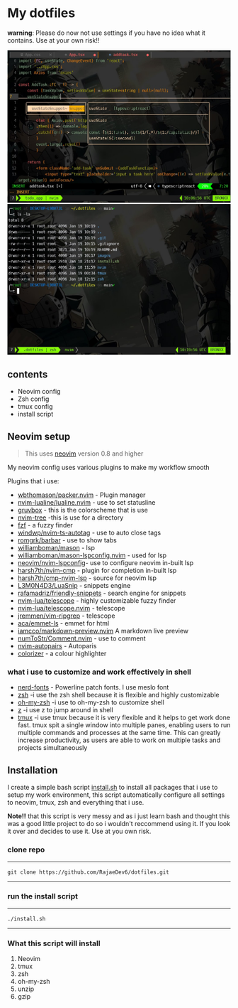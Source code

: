 # My dotfiles

**warning**: Please do now not use settings if you have no idea what it contains. Use at your own risk!!


![neovimImage](./images/image.jpg)
![terminalImage](./images/terminalimage.jpg)

## contents

 - Neovim config
 - Zsh config
 - tmux config
 - install script


## Neovim setup
> This uses [neovim](https://neovim.io) version 0.8 and higher

My neovim config uses various plugins to make my workflow smooth

Plugins that i use:
  - [wbthomason/packer.nvim](https://github.com/wbthomason/packer.nvim) - Plugin manager
  - [nvim-lualine/lualine.nvim](https://github.com/nvim-lualine/lualine.nvim) - use to set statusline
- [gruvbox](https://www.github.com/mohertz/gruvbox) - this is the colorscheme that is use
- [nvim-tree](https://www.github.com/nvim-tree/nvim-tree.lua) -this is use for a directory
- [fzf](https://www.github.com/junegunn/fzf) - a fuzzy finder 
- [windwp/nvim-ts-autotag](https://www.github.com/windwp/nvim-ts-autotag) - use to auto close tags
- [romgrk/barbar](https://www.github.com/romgrk/barbar.nvim) - use to show tabs 
- [williamboman/mason](https://www.github.com/mason.nvim) - lsp
- [williamboman/mason-lspconfig.nvim](https://www.github.com/williamboman/mason=lsp-config.nvim) - used for lsp 
- [neovim/nvim-lspconfig](https://www.github.com/neovim/nvim-lspconfig)- use to configure neovim in-built lsp
- [harsh7th/nvim-cmp](https://www.github.com/harsh7th/nvim-cmp) - plugin for completion in-built lsp
- [harsh7th/cmp-nvim-lsp](https://www.github.com/harsh7th/cmp-nvim-lsp) - source for neovim lsp
- [L3M0N4D3/LuaSnip](https://www.github.com/L3M0N4D3/LuaSnip) - snippets engine
- [rafamadriz/friendly-snippets](https://www.github.com/rafamadriz/friendly-snippets) - search engine for snippets 
- [nvim-lua/telescope](https://www.github.com/nvim-lua/telescope) - highly customizable fuzzy finder 
- [nvim-lua/telescope.nvim](nvim-lua/telescope.nvim) - telescope
- [jremmen/vim-ripgrep](https://www.github.com/jremmen/vim-ripgrep) - telescope 
- [aca/emmet-ls](https://www.github.com/aca/emmet-ls) - emmet for html
- [iamcco/markdown-preview.nvim](https://www.github.com/iamcco/markdown-preview.nvim) A markdown live preview 
- [numToStr/Comment.nvim](https://www.github.com/numToStr/Comment.nvim) - use to comment 
- [nvim-autopairs](https://www.github.com/nvim-autopairs) - Autoparis
- [colorizer](https://www.github.com/colorizer) - a colour highlighter

### what i use to customize and work effectively in shell

 - [nerd-fonts](https://github.com/ryanoasis/nerd-fonts) - Powerline patch fonts. I use meslo font
 - [zsh](https://www.zsh.org/) -i use the zsh shell because it is flexible and highly customizable
 - [oh-my-zsh](https://github.com/ohmyzsh/ohmyzsh) -i use to oh-my-zsh to customize shell
 - [z](https://github.com/rupa/z) -i use z to jump around in shell
 - [tmux](https://tmux.github.io/) -i use tmux because it is very flexible and it helps to get work done fast. tmux spit a single window into multiple panes, enabling users to run multiple commands and processes at the same time. This can greatly increase productivity, as users are able to work on multiple tasks and projects simultaneously

## Installation

I create a simple bash script [install.sh](https://github.com/RajaeDev6/dotfiles/blob/main/install.sh "installation script") to install all packages that i use to setup my work environment, this script automatically configure all settings to neovim, tmux, zsh and everything that i use.

**Note!!** that this script is very messy and as i just learn bash and thought this was a good little project to do so i wouldn't reccommend using it. If you look it over and decides to use it. Use at you own risk.

### clone repo
---
    git clone https://github.com/RajaeDev6/dotfiles.git
---
### run the install script 
---
    ./install.sh
---
### What this script will install
    
 1. Neovim
 1. tmux
 1. zsh
 1. oh-my-zsh
 1. unzip
 1. gzip

